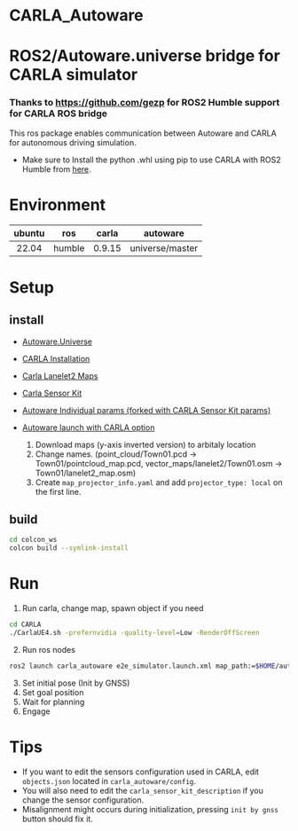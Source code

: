 # CARLA_Autoware

# ROS2/Autoware.universe bridge for CARLA simulator

### Thanks to <https://github.com/gezp> for ROS2 Humble support for CARLA ROS bridge

This ros package enables communication between Autoware and CARLA for autonomous driving simulation.

- Make sure to Install the python .whl using pip to use CARLA with ROS2 Humble from [here](https://github.com/gezp/carla_ros/releases/tag/carla-0.9.15-ubuntu-22.04).

# Environment

| ubuntu |  ros   | carla  |    autoware     |
| :----: | :----: | :----: | :-------------: |
| 22.04  | humble | 0.9.15 | universe/master |

# Setup

## install

- [Autoware.Universe](https://autowarefoundation.github.io/autoware-documentation/galactic/installation/autoware/source-installation/)
- [CARLA Installation](https://carla.readthedocs.io/en/latest/start_quickstart/)
- [Carla Lanelet2 Maps](https://bitbucket.org/carla-simulator/autoware-contents/src/master/maps/)
- [Carla Sensor Kit](https://github.com/mraditya01/carla_sensor_kit_launch)
- [Autoware Individual params (forked with CARLA Sensor Kit params)](https://github.com/mraditya01/autoware_individual_params)
- [Autoware launch with CARLA option](https://github.com/mraditya01/autoware_launch)

  1. Download maps (y-axis inverted version) to arbitaly location
  2. Change names. (point_cloud/Town01.pcd -> Town01/pointcloud_map.pcd, vector_maps/lanelet2/Town01.osm -> Town01/lanelet2_map.osm)
  3. Create `map_projector_info.yaml` and add `projector_type: local` on the first line.

## build

```bash
cd colcon_ws
colcon build --symlink-install
```

# Run

1. Run carla, change map, spawn object if you need

```bash
cd CARLA
./CarlaUE4.sh -prefernvidia -quality-level=Low -RenderOffScreen
```

2. Run ros nodes

```bash
ros2 launch carla_autoware e2e_simulator.launch.xml map_path:=$HOME/autoware_map/carla_town_01 vehicle_model:=sample_vehicle sensor_model:=carla_sensor_kit simulator_type:=carla
```

3. Set initial pose (Init by GNSS)
4. Set goal position
5. Wait for planning
6. Engage

# Tips

- If you want to edit the sensors configuration used in CARLA, edit `objects.json` located in `carla_autoware/config`.
- You will also need to edit the `carla_sensor_kit_description` if you change the sensor configuration.
- Misalignment might occurs during initialization, pressing `init by gnss` button should fix it.
